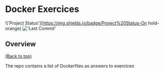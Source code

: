 # Docker Exercices 

!['Project Status'](https://img.shields.io/badge/Project%20Status-On hold-orange)
!['Last Commit'](https://img.shields.io/github/last-commit/ismael616/Docker-TP)


## Overview
[(Back to top)](#Table-of-contents)


The repo contains a list of Dockerfiles as answers to exercices






